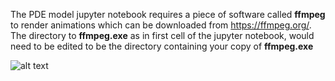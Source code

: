 
The PDE model jupyter notebook requires a piece of software called **ffmpeg** to render animations which can be downloaded from 
https://ffmpeg.org/. The directory to **ffmpeg.exe** as in first cell of the jupyter notebook, would need to be edited to be the directory containing your copy of **ffmpeg.exe**


![alt text](https://github.com/jbr819/Part-III-Miniproject/blob/main/PDE-model/PDE_sim_with_histology.gif)
